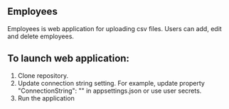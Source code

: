 ## Employees
Employees is web application for uploading csv files. Users can add, edit and delete employees.

## To launch web application:
1. Clone repository.
2. Update connection string setting. For example, update property "ConnectionString": "" in appsettings.json or use user secrets.
3. Run the application
